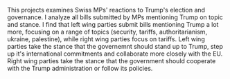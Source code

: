 This projects examines Swiss MPs' reactions to Trump's election and governance. I analyze all bills submitted by MPs mentioning Trump on topic and stance.
I find that left wing parties submit bills mentioning Trump a lot more, focusing on a range of topics (security, tariffs, authoritarianism, ukraine, palestine), while right wing parties focus on tariffs. Left wing parties take the stance that the governemnt should stand up to Trump, step up it's international commitments and collaborate more closely with the EU. Right wing parties take the stance that the government should cooperate with the Trump administration or follow its policies.
